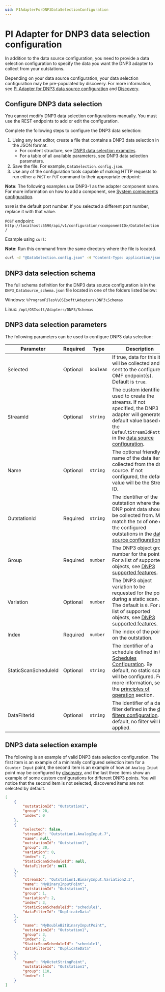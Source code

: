 ```yaml
---
uid: PIAdapterForDNP3DataSelectionConfiguration
---
```


# PI Adapter for DNP3 data selection configuration

In addition to the data source configuration, you need to provide a data selection configuration to specify the data you want the DNP3 adapter to collect from your outstations.

Depending on your data source configuration, your data selection configuration may be pre-populated by discovery. For more information, see [PI Adapter for DNP3 data source configuration](xref:PIAdapterForDNP3DataSourceConfiguration) and [Discovery](xref:PIAdapterForDNP3PrinciplesOfOperation#discovery).

## Configure DNP3 data selection

You cannot modify DNP3 data selection configurations manually. You must use the REST endpoints to add or edit the configuration.

Complete the following steps to configure the DNP3 data selection:

1. Using any text editor, create a file that contains a DNP3 data selection in the JSON format.
    - For content structure, see [DNP3 data selection examples](#dnp3-data-selection-examples).
    - For a table of all available parameters, see DNP3 data selection parameters.
1. Save the file. For example, `DataSelection.config.json`.
1. Use any of the configuration tools capable of making HTTP requests to run either a `POST` or `PUT` command to their appropriate endpoint:

**Note:** The following examples use DNP3-1 as the adapter component name. For more information on how to add a component, see [System components configuration](xref:SystemComponentsConfiguration).

`5590` is the default port number. If you selected a different port number, replace it with that value.

`POST` endpoint: `http://localhost:5590/api/v1/configuration/<componentID>/DataSelection/`

Example using `curl`:

**Note:** Run this command from the same directory where the file is located.

```bash 
curl -d "@DataSelection.config.json" -H "Content-Type: application/json" -X POST "http://localhost:5590/api/v1/configuration/DNP3-1/DataSelection"
```

## DNP3 data selection schema

The full schema definition for the DNP3 data source configuration is in the `DNP3_DataSource_schema.json` file located in one of the folders listed below:


Windows: `%ProgramFiles%\OSIsoft\Adapters\DNP3\Schemas`

Linux: `/opt/OSIsoft/Adapters/DNP3/Schemas`

## DNP3 data selection parameters

The following parameters can be used to configure DNP3 data selection: 

| Parameter | Required | Type | Description |
| --------- | -------- | ---- | ----------- |
| Selected | Optional | `boolean` | If true, data for this item will be collected and sent to the configured OMF endpoint(s). Default is `true`. |
| StreamId | Optional | `string` | The custom identifier used to create the streams. If not specified, the DNP3 adapter will generate a default value based on the `DefaultStreamIdPattern` in the [data source configuration](xref:PIAdapterForDNP3DataSourceConfiguration). |
| Name | Optional | `string` | The optional friendly name of the data item collected from the data source. If not configured, the default value will be the Stream ID. |
| OutstationId | Required | `string` | The identifier of the outstation where the DNP point data should be collected from. Must match the `Id` of one of the configured outstations in the [data source configuration](xref:PIAdapterForDNP3DataSourceConfiguration). |
| Group | Required | `number` | The DNP3 object group number for the point. For a list of supported objects, see [DNP3 supported features](xref:PIAdapterForDNP3SupportedFeatures).  |
| Variation | Optional | `number` | The DNP3 object variation to be requested for the point during a static scan. The default is `0`. For a list of supported objects, see [DNP3 supported features](xref:PIAdapterForDNP3SupportedFeatures). |
| Index | Required | `number` | The index of the point on the outstation. 
| StaticScanScheduleId | Optional | `string` | The identifier of a schedule defined in the [Schedules Configuration](xref:SchedulesConfiguration). By default, no static scan will be configured. For more information, see the [principles of operation](xref:PIAdapterForDNP3PrinciplesOfOperation#StaticData) section. |
| DataFilterId | Optional | `string` | The identifier of a data filter defined in the [data filters configuration](xref:DataFiltersConfiguration). By default, no filter will be applied. |

## DNP3 data selection example

The following is an example of valid DNP3 data selection configuration. The first item is an example of a minimally configured selection item for a `Counter Input` point, the second item is an example of how an `Analog Input` point may be configured by [discovery](xref:PIAdapterForDNP3PrinciplesOfOperation#discovery), and the last three items show an example of some custom configurations for different DNP3 points. You will notice that the second item is not selected, discovered items are not selected by default. 

```json
[
    {
        "outstationId": "Outstation1",
        "group": 20,
        "index": 0
    },
    {
        "selected": false,
        "streamId": "Outstation1.AnalogInput.7",
        "name": null,
        "outstationId": "Outstation1",
        "group": 30,
        "variation": 0,
        "index": 7,
        "StaticScanScheduleId": null,
        "dataFilterId": null
    },
    {
        "streamId": "Outstation1.BinaryInput.Variation2.3",
        "name": "MyBinaryInputPoint",
        "outstationId": "Outstation1",
        "group": 1,
        "variation": 2,
        "index": 3,
        "StaticScanScheduleId": "schedule1",
        "dataFilterId": "DuplicateData"
    },
    {
        "name": "MyDoubleBitBinaryInputPoint",
        "outstationId": "Outstation1",
        "group": 3,
        "index": 2,
        "StaticScanScheduleId": "schedule1",
        "dataFilterId": "DuplicateData"
    },
    {
        "name": "MyOctetStringPoint",
        "outstationId": "Outstation1",
        "group": 110,
        "index": 1
    }
]
```